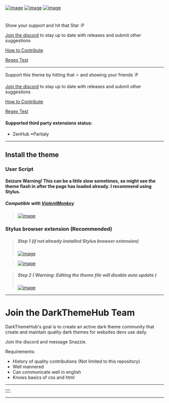 [![image](https://img.shields.io/github/v/release/Darkthemehub/HackerNewsDarkTheme?style=flat-square)](https://github.com/DarkThemeHub/HackerNewsDarkTheme/releases/latest)
[![image](https://img.shields.io/github/release-date/Darkthemehub/HackerNewsDarkTheme?color=%23DD7A00&label=Last%20updated&style=flat-square)](https://github.com/DarkThemeHub/HackerNewsDarkTheme/releases)
[![image](https://img.shields.io/github/size/Darkthemehub/HackerNewsDarkTheme/Generated/github.user.styl?color=purple&label=Theme%20size&style=flat-square)](https://github.com/DarkThemeHub/HackerNewsDarkTheme/blob/master/Generated/github.user.styl)

# <REPLACE-WITH-REPO-NAME>

Show your support and hit that Star :P

[Join the discord](https://discord.gg/pSs9YYn) to stay up to date with releases and submit other suggestions

[How to Contribute](https://github.com/DarkThemeHub/<REPLACE-WITH-REPO-NAME>/blob/master/CONTRIBUTING.md)

[Regex Test](REPLACE-WITH-REGEX-TEST-LINK)

<hr>

Support this theme by hitting that :star: and showing your friends :P

[Join the discord](https://discord.gg/pSs9YYn) to stay up to date with releases and submit other suggestions

[How to Contribute](https://github.com/DarkThemeHub/GithubDarkTheme/blob/master/CONTRIBUTING.md)

[Regex Test](https://regex101.com/r/sEZPE5/9)

#### Supported third party extensions status:

* ZenHub *Partialy

<hr>

## Install the theme
### User Script 
#### Seizure Warning! This can be a little slow sometimes, so might see the theme flash in after the page has loaded already. I recommend using Stylus.
##### Compatible with [ViolentMonkey](https://violentmonkey.github.io/)
> [![image](https://img.shields.io/badge/Install/Update%20directly%20with-UserScript-116b59.svg?longCache=true&amp;style=for-the-badge)](https://raw.githubusercontent.com/DarkThemeHub/HackerNewsDarkTheme/master/Generated/github.user.js)

### Stylus browser extension (Recommended)
> ##### Step 1 (if not already installed Stylus browser extension)
> [![image](https://img.shields.io/badge/Install-Stylus%20Chrome%20Extension-116b59.svg?longCache=true&amp;style=for-the-badge)](https://chrome.google.com/webstore/detail/stylus/clngdbkpkpeebahjckkjfobafhncgmne/)

> [![image](https://img.shields.io/badge/Install-Stylus%20Firefox%20Extension-116b59.svg?longCache=true&amp;style=for-the-badge)](https://addons.mozilla.org/en-GB/firefox/addon/styl-us/)

> ##### Step 2 ( Warning: Editing the theme file will disable auto update )
> [![image](https://img.shields.io/badge/Install/Update%20directly%20with-Stylus-116b59.svg?longCache=true&amp;style=for-the-badge)](https://raw.githubusercontent.com/DarkThemeHub/HackerNewsDarkTheme/master/Generated/github.user.styl)

<hr>

# Join the DarkThemeHub Team

DarkThemeHub's goal is to create an active dark theme community that create and maintain quality dark themes for websites devs use daily.

Join the discord and message Snazzie.

Requirements:

-   History of quality contributions (Not limited to this repository)
-   Well mannered
-   Can communicate well in english
-   Knows basics of css and html

<hr>
<table><tr><td>
<INSERT-IMAGE-HERE>
</td></tr></table>
<hr>
